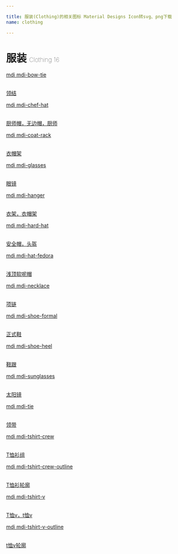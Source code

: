 ```yaml
---

title: 服装(Clothing)的相关图标 Material Designs Icon转svg、png下载
name: clothing

---
```


# 服装  <small style="font-size: 60%;font-weight: 100">Clothing <span class="badge-secondary badge">16</span> </small>

<search tag="clothing" :max="0"/>

<div class="icon-list row" id="search-show"><a href="/icon/bow-tie.html" class="icon-item col-6 col-sm-4 col-md-2"><div class="icon-item-inner"><i class="mdi mdi-bow-tie"></i><p><span>mdi mdi-bow-tie</span></p> <p><br> 领结</p></div></a><a href="/icon/chef-hat.html" class="icon-item col-6 col-sm-4 col-md-2"><div class="icon-item-inner"><i class="mdi mdi-chef-hat"></i><p><span>mdi mdi-chef-hat</span></p> <p><br> 厨师帽，无边帽，厨师</p></div></a><a href="/icon/coat-rack.html" class="icon-item col-6 col-sm-4 col-md-2"><div class="icon-item-inner"><i class="mdi mdi-coat-rack"></i><p><span>mdi mdi-coat-rack</span></p> <p><br> 衣帽架</p></div></a><a href="/icon/glasses.html" class="icon-item col-6 col-sm-4 col-md-2"><div class="icon-item-inner"><i class="mdi mdi-glasses"></i><p><span>mdi mdi-glasses</span></p> <p><br> 眼镜</p></div></a><a href="/icon/hanger.html" class="icon-item col-6 col-sm-4 col-md-2"><div class="icon-item-inner"><i class="mdi mdi-hanger"></i><p><span>mdi mdi-hanger</span></p> <p><br> 衣架，衣帽架</p></div></a><a href="/icon/hard-hat.html" class="icon-item col-6 col-sm-4 col-md-2"><div class="icon-item-inner"><i class="mdi mdi-hard-hat"></i><p><span>mdi mdi-hard-hat</span></p> <p><br> 安全帽，头盔</p></div></a><a href="/icon/hat-fedora.html" class="icon-item col-6 col-sm-4 col-md-2"><div class="icon-item-inner"><i class="mdi mdi-hat-fedora"></i><p><span>mdi mdi-hat-fedora</span></p> <p><br> 浅顶软呢帽</p></div></a><a href="/icon/necklace.html" class="icon-item col-6 col-sm-4 col-md-2"><div class="icon-item-inner"><i class="mdi mdi-necklace"></i><p><span>mdi mdi-necklace</span></p> <p><br> 项链</p></div></a><a href="/icon/shoe-formal.html" class="icon-item col-6 col-sm-4 col-md-2"><div class="icon-item-inner"><i class="mdi mdi-shoe-formal"></i><p><span>mdi mdi-shoe-formal</span></p> <p><br> 正式鞋</p></div></a><a href="/icon/shoe-heel.html" class="icon-item col-6 col-sm-4 col-md-2"><div class="icon-item-inner"><i class="mdi mdi-shoe-heel"></i><p><span>mdi mdi-shoe-heel</span></p> <p><br> 鞋跟</p></div></a><a href="/icon/sunglasses.html" class="icon-item col-6 col-sm-4 col-md-2"><div class="icon-item-inner"><i class="mdi mdi-sunglasses"></i><p><span>mdi mdi-sunglasses</span></p> <p><br> 太阳镜</p></div></a><a href="/icon/tie.html" class="icon-item col-6 col-sm-4 col-md-2"><div class="icon-item-inner"><i class="mdi mdi-tie"></i><p><span>mdi mdi-tie</span></p> <p><br> 领带</p></div></a><a href="/icon/tshirt-crew.html" class="icon-item col-6 col-sm-4 col-md-2"><div class="icon-item-inner"><i class="mdi mdi-tshirt-crew"></i><p><span>mdi mdi-tshirt-crew</span></p> <p><br> T恤衫组</p></div></a><a href="/icon/tshirt-crew-outline.html" class="icon-item col-6 col-sm-4 col-md-2"><div class="icon-item-inner"><i class="mdi mdi-tshirt-crew-outline"></i><p><span>mdi mdi-tshirt-crew-outline</span></p> <p><br> T恤衫轮廓</p></div></a><a href="/icon/tshirt-v.html" class="icon-item col-6 col-sm-4 col-md-2"><div class="icon-item-inner"><i class="mdi mdi-tshirt-v"></i><p><span>mdi mdi-tshirt-v</span></p> <p><br> T恤v，t恤v</p></div></a><a href="/icon/tshirt-v-outline.html" class="icon-item col-6 col-sm-4 col-md-2"><div class="icon-item-inner"><i class="mdi mdi-tshirt-v-outline"></i><p><span>mdi mdi-tshirt-v-outline</span></p> <p><br> t恤v轮廓</p></div></a></div>

